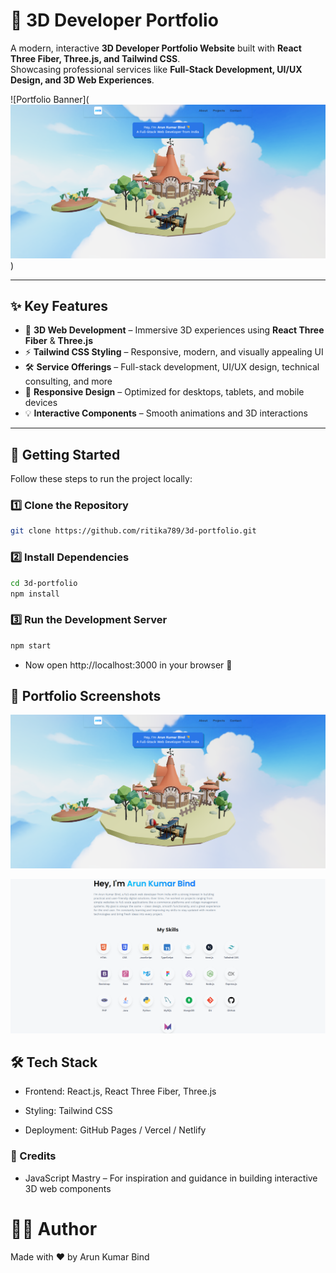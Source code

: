 # 🚀 3D Developer Portfolio

A modern, interactive **3D Developer Portfolio Website** built with **React Three Fiber, Three.js, and Tailwind CSS**.  
Showcasing professional services like **Full-Stack Development, UI/UX Design, and 3D Web Experiences**.

![Portfolio Banner](![alt text](image.png))

---

## ✨ Key Features

- 🎨 **3D Web Development** – Immersive 3D experiences using **React Three Fiber** & **Three.js**  
- ⚡ **Tailwind CSS Styling** – Responsive, modern, and visually appealing UI  
- 🛠️ **Service Offerings** – Full-stack development, UI/UX design, technical consulting, and more  
- 📱 **Responsive Design** – Optimized for desktops, tablets, and mobile devices  
- 💡 **Interactive Components** – Smooth animations and 3D interactions  

---

## 📂 Getting Started

Follow these steps to run the project locally:

### 1️⃣ Clone the Repository
```bash
git clone https://github.com/ritika789/3d-portfolio.git

```
### 2️⃣ Install Dependencies
```bash
cd 3d-portfolio
npm install
```
### 3️⃣ Run the Development Server
```bash
npm start

```
- Now open http://localhost:3000
 in your browser 🚀

 ## 📸 Portfolio Screenshots

 ![Landing page](image-1.png)

 ![About Page](image-2.png)

 ## 🛠️ Tech Stack

- Frontend: React.js, React Three Fiber, Three.js

- Styling: Tailwind CSS

- Deployment: GitHub Pages / Vercel / Netlify

### 📝 Credits

 - JavaScript Mastry – For inspiration and guidance in building interactive 3D web components

# 👩‍💻 Author
Made with ❤️ by Arun Kumar Bind